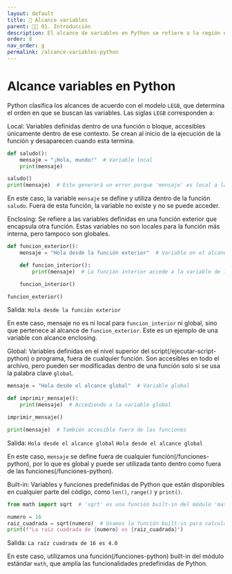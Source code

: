 ```yaml
---
layout: default
title: 📙 Alcance variables
parent: 🕺🏻 01. Introducción
description: El alcance de variables en Python se refiere a la región específica del código donde una variable puede ser accedida o utilizada. Esto depende de dónde y cómo se declara la variable dentro del programa.
order: 8
nav_order: g
permalink: /alcance-variables-python
---
```


# Alcance variables en Python

Python clasifica los alcances de acuerdo con el modelo `LEGB`, que determina el orden en que se buscan las variables. Las siglas `LEGB` corresponden a:

Local: Variables definidas dentro de una función o bloque, accesibles únicamente dentro de ese contexto. Se crean al inicio de la ejecución de la función y desaparecen cuando esta termina.

```python
def saludo():
    mensaje = "¡Hola, mundo!"  # Variable local
    print(mensaje)

saludo()
print(mensaje)  # Esto generará un error porque 'mensaje' es local a la función.
```
En este caso, la variable `mensaje` se define y utiliza dentro de la función `saludo`. Fuera de esta función, la variable no existe y no se puede acceder.

Enclosing: Se refiere a las variables definidas en una función exterior que encapsula otra función. Estas variables no son locales para la función más interna, pero tampoco son globales.

```python
def funcion_exterior():
    mensaje = "Hola desde la función exterior"  # Variable en el alcance 'enclosing'

    def funcion_interior():
        print(mensaje)  # La función interior accede a la variable de la exterior

    funcion_interior()

funcion_exterior()
```
Salida: `Hola desde la función exterior`

En este caso, mensaje no es ni local para `funcion_interior` ni global, sino que pertenece al alcance de `funcion_exterior`. Este es un ejemplo de una variable con alcance enclosing.

Global: Variables definidas en el nivel superior del script(/ejecutar-script-python) o programa, fuera de cualquier función. Son accesibles en todo el archivo, pero pueden ser modificadas dentro de una función solo si se usa la palabra clave `global`.

```python
mensaje = "Hola desde el alcance global"  # Variable global

def imprimir_mensaje():
    print(mensaje)  # Accediendo a la variable global

imprimir_mensaje()

print(mensaje)  # También accesible fuera de las funciones
```
Salida: `Hola desde el alcance global`
        `Hola desde el alcance global`

En este caso, `mensaje` se define fuera de cualquier función(/funciones-python), por lo que es global y puede ser utilizada tanto dentro como fuera de las funciones(/funciones-python).

Built-in: Variables y funciones predefinidas de Python que están disponibles en cualquier parte del código, como `len()`, `range()` y `print()`.

```python
from math import sqrt  # 'sqrt' es una función built-in del módulo 'math'

numero = 16
raiz_cuadrada = sqrt(numero)  # Usamos la función built-in para calcular la raíz cuadrada
print(f"La raíz cuadrada de {numero} es {raiz_cuadrada}")
```
Salida: `La raíz cuadrada de 16 es 4.0`

En este caso, utilizamos una función(/funciones-python) built-in del módulo estándar `math`, que amplía las funcionalidades predefinidas de Python.

